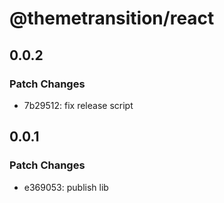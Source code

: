 # @themetransition/react

## 0.0.2

### Patch Changes

- 7b29512: fix release script

## 0.0.1

### Patch Changes

- e369053: publish lib
